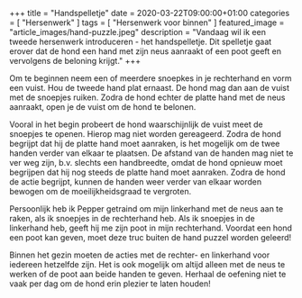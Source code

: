+++
title =  "Handspelletje"
date = 2020-03-22T09:00:00+01:00
categories = [
    "Hersenwerk"
]
tags = [
    "Hersenwerk voor binnen"
]
featured_image = "article_images/hand-puzzle.jpeg"
description = "Vandaag wil ik een tweede hersenwerk introduceren - het handspelletje. Dit spelletje gaat erover dat de hond een hand met zijn neus aanraakt of een poot geeft en vervolgens de beloning krijgt."
+++

Om te beginnen neem een of meerdere snoepkes in je rechterhand en vorm een ​​vuist. Hou de tweede hand plat ernaast. De hond mag dan aan de vuist met de snoepjes ruiken. Zodra de hond echter de platte hand met de neus aanraakt, open je de vuist om de hond te belonen.

Vooral in het begin probeert de hond waarschijnlijk de vuist meet de snoepjes te openen. Hierop mag niet worden gereageerd. Zodra de hond begrijpt dat hij de platte hand moet aanraken, is het mogelijk om de twee handen verder van elkaar te plaatsen. De afstand van de handen mag niet te ver weg zijn, b.v. slechts een handbreedte, omdat de hond opnieuw moet begrijpen dat hij nog steeds de platte hand moet aanraken. Zodra de hond de actie begrijpt, kunnen de handen weer verder van elkaar worden bewogen om de moeilijkheidsgraad te vergroten.

Persoonlijk heb ik Pepper getraind om mijn linkerhand met de neus aan te raken, als ik snoepjes in de rechterhand heb. Als ik snoepjes in de linkerhand heb, geeft hij me zijn poot in mijn rechterhand. Voordat een hond een poot kan geven, moet deze truc buiten de hand puzzel worden geleerd!

Binnen het gezin moeten de acties met de rechter- en linkerhand voor iedereen hetzelfde zijn. Het is ook mogelijk om altijd alleen met de neus te werken of de poot aan beide handen te geven. Herhaal de oefening niet te vaak per dag om de hond erin plezier te laten houden!
